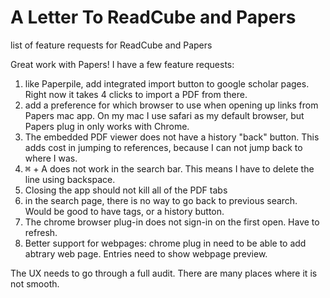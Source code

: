 # A Letter To ReadCube and Papers
list of feature requests for ReadCube and Papers

Great work with Papers! I have a few feature requests:

1. like Paperpile, add integrated import button to google scholar pages. Right now it takes 4 clicks to import a PDF from there.
2. add a preference for which browser to use when opening up links from Papers mac app. On my mac I use safari as my default browser, but Papers plug in only works with Chrome.
3. The embedded PDF viewer does not have a history "back" button. This adds cost in jumping to references, because I can not jump back to where I was.
4. <kbd>⌘</kbd> + A does not work in the search bar. This means I have to delete the line using backspace.
5. Closing the app should not kill all of the PDF tabs
6. in the search page, there is no way to go back to previous search. Would be good to have tags, or a history button.
7. The chrome browser plug-in does not sign-in on the first open. Have to refresh.
8. Better support for webpages: chrome plug in need to be able to add abtrary web page. Entries need to show webpage preview.

The UX needs to go through a full audit. There are many places where it is not smooth.
